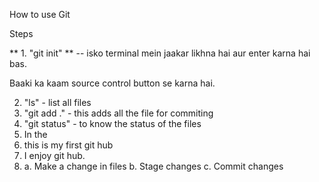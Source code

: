 How to use Git

Steps


** 1. "git init" ** -- isko terminal mein jaakar likhna hai aur enter karna hai bas.


Baaki ka kaam source control button se karna hai.



2. "ls" - list all files
3. "git add ." - this adds all the file for commiting
4. "git status" - to know the status of the files
5. In the 
6. this is my first git hub
7. I enjoy git hub.
8.
    a. Make a change in files 
    b. Stage changes 
    c. Commit changes
